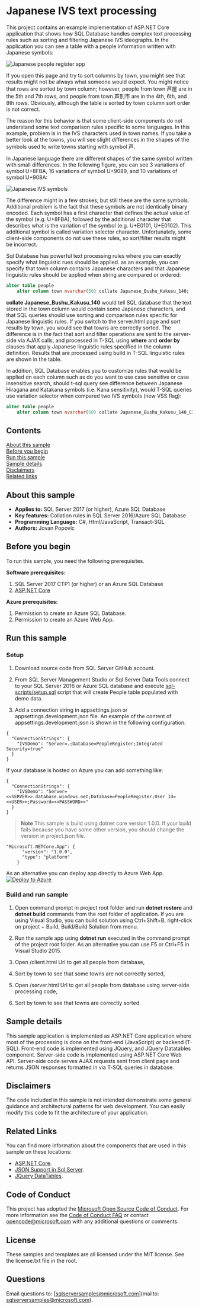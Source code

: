﻿# Japanese IVS text processing

This project contains an example implementation of ASP.NET Core application that shows how SQL Database handles complex text processing rules such as sorting and filtering Japanese IVS ideographs. In the application you can see a table with a people information written with Japanese symbols:

![Japanese people register app](../../../media/demos/ivs-people-register-app.PNG)

If you open this page and try to sort columns by town, you might see that results might not be always what someone would expect. You might notice that rows are sorted by town column; however, people from town 芦󠄂屋 are in the 5th and 7th rows, and people from town 芦󠄆別市 are in the 4th, 6th, and 8th rows. Obviously, although the table is sorted by town column sort order is not correct. 

The reason for this behavior is that some client-side components do not understand some text comparison rules specific to some languages. In this example, problem is in the IVS characters used in town names. If you take a better look at the towns, you will see slight differences in the shapes of the symbols used to write towns starting with symbol 芦󠄆.

In Japanese language there are different shapes of the same symbol written with small differences. In the following figure, you can see 3 variations of symbol U+8FBA, 16 variations of symbol U+9089, and 10 variations of symbol U+908A: 

![Japanese IVS symbols](../../../media/demos/ivs-symbols.png)

The difference might in a few strokes, but still these are the same symbols. Additional problem is the fact that these symbols are not identically binary encoded. Each symbol has a first character that defines the actual value of the symbol (e.g. U+8FBA), followed by the additional character that describes what is the variation of the symbol (e.g. U+E0101, U+E0102). This additional symbol is called variation selector character.
Unfortunately, some client-side components do not use these rules, so sort/filter results might be incorrect.

Sql Database has powerful text processing rules where you can exactly specify what linguistic rues should be applied. as an example, you can specify that town column contains Japanese characters and that Japanese linguistic rules should be applied when string are compared or ordered:

```sql
alter table people
	alter column town nvarchar(50) collate Japanese_Bushu_Kakusu_140;
```

**collate Japanese_Bushu_Kakusu_140** would tell SQL database that the text stored in the town column would contain some Japanese characters, and that SQL queries should use sorting and comparison rules specific for Japanese linguistic rules.
If you switch to the server.html page and sort results by town, you would see that towns are correctly sorted. The difference is in the fact that sort and filter operations are sent to the server-side via AJAX calls, and processed in T-SQL using **where** and **order by** clauses that apply Japanese linguistic rules specified in the column definition. Results that are processed using build in T-SQL linguistic rules are shown in the table.

In addition, SQL Database enables you to customize rules that would be applied on each column such as do you want to use case sensitive or case insensitive search, should t-sql query see difference between Japanese Hiragana and Katakana symbols (i.e. Kana sensitivity), would T-SQL queries use variation selector when compared two IVS symbols (new VSS flag):

```sql
alter table people
	alter column town nvarchar(50) collate Japanese_Bushu_Kakusu_140_CI_AI_KS_WS_VSS;
```

## Contents

[About this sample](#about-this-sample)<br/>
[Before you begin](#before-you-begin)<br/>
[Run this sample](#run-this-sample)<br/>
[Sample details](#sample-details)<br/>
[Disclaimers](#disclaimers)<br/>
[Related links](#related-links)<br/>

<a name=about-this-sample></a>

## About this sample

- **Applies to:** SQL Server 2017 (or higher), Azure SQL Database
- **Key features:** Collation rules in SQL Server 2016/Azure SQL Database
- **Programming Language:** C#, Html/JavaScript, Transact-SQL
- **Authors:** Jovan Popovic

<a name=before-you-begin></a>

## Before you begin

To run this sample, you need the following prerequisites.

**Software prerequisites:**

1. SQL Server 2017 CTP1 (or higher) or an Azure SQL Database
2. [ASP.NET Core](https://www.microsoft.com/net/core#windowscmd)

**Azure prerequisites:**

1. Permission to create an Azure SQL Database.
1. Permission to create an Azure Web App.

<a name=run-this-sample></a>

## Run this sample

### Setup

1. Download source code from SQL Server GitHub account.

2. From SQL Server Management Studio or Sql Server Data Tools connect to your SQL Server 2016 or Azure SQL database and execute [sql-scripts/setup.sql](sql-scripts/setup.sql) script that will create People table populated with demo data.

3. Add a connection string in appsettings.json or appsettings.development.json file. An example of the content of appsettings.development.json is shown in the following configuration:

```
{
  "ConnectionStrings": {
    "IVSDemo": "Server=.;Database=PeopleRegister;Integrated Security=true"
  }
}
```

If your database is hosted on Azure you can add something like:
```
{
  "ConnectionStrings": {
    "IVSDemo": "Server=<<SERVER>>.database.windows.net;Database=PeopleRegister;User Id=<<USER>>;Password=<<PASSWORD>>"
  }
}
```

>**Note**
> This sample is build using dotnet core version 1.0.0. If your build fails because you have some other version, you should change the version in project.json file.
```
"Microsoft.NETCore.App": {
      "version": "1.0.0",
      "type": "platform"
    }
```
As an alternative you can deploy app directly to Azure Web App.
[![Deploy to Azure](http://azuredeploy.net/deploybutton.png)](https://azuredeploy.net/)

### Build and run sample

1. Open command prompt in project root folder and run **dotnet restore** and **dotnet build** commands from the root folder of application. If you are using Visual Studio, you can build solution using Ctrl+Shift+B, right-click on project + Build, Build/Build Solution from menu. 

2. Run the sample app using **dotnet run** executed in the command prompt of the project root folder. As an alternative you can use F5 or Ctrl+F5 in Visual Studio 2015.  
  1. Open /client.html Url to get all people from database,
  2. Sort by town to see that some towns are not correctly sorted,
  3. Open /server.html Url to get all people from database using server-side processing code,
  2. Sort by town to see that towns are correctly sorted.

<a name=sample-details></a>

## Sample details

This sample application is implemented as ASP.NET Core application where most of the processing is done on the front-end (JavaScript) or backend (T-SQL).
Front-end code is implemented using JQuery, and JQuery Datatables component.
Server-side code is implemented using ASP.NET Core Web API. Server-side code serves AJAX requests sent from client page and returns JSON responses formatted in via T-SQL queries in database.

<a name=disclaimers></a>

## Disclaimers
The code included in this sample is not intended demonstrate some general guidance and architectural patterns for web development.
You can easily modify this code to fit the architecture of your application.

<a name=related-links></a>

## Related Links

You can find more information about the components that are used in this sample on these locations: 
- [ASP.NET Core](http://www.asp.net/core).
- [JSON Support in Sql Server](https://msdn.microsoft.com/en-us/library/dn921897.aspx).
- [JQuery DataTables]( https://datatables.net/).

## Code of Conduct
This project has adopted the [Microsoft Open Source Code of Conduct](https://opensource.microsoft.com/codeofconduct/). For more information see the [Code of Conduct FAQ](https://opensource.microsoft.com/codeofconduct/faq/) or contact [opencode@microsoft.com](mailto:opencode@microsoft.com) with any additional questions or comments.

## License
These samples and templates are all licensed under the MIT license. See the license.txt file in the root.

## Questions
Email questions to: [sqlserversamples@microsoft.com](mailto: sqlserversamples@microsoft.com).
